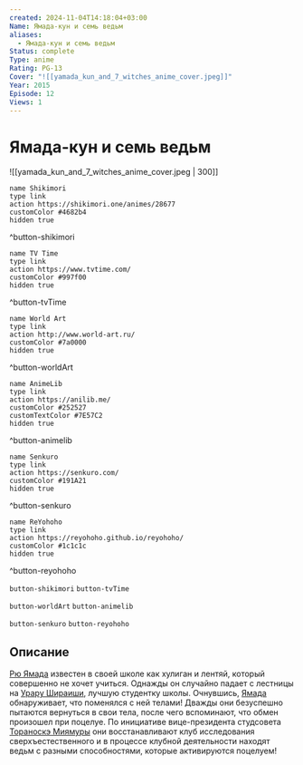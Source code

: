 ```yaml
---
created: 2024-11-04T14:18:04+03:00
Name: Ямада-кун и семь ведьм
aliases:
  - Ямада-кун и семь ведьм
Status: complete
Type: anime
Rating: PG-13
Cover: "![[yamada_kun_and_7_witches_anime_cover.jpeg]]"
Year: 2015
Episode: 12
Views: 1
---
```


# Ямада-кун и семь ведьм

![[yamada_kun_and_7_witches_anime_cover.jpeg | 300]]

```button
name Shikimori
type link
action https://shikimori.one/animes/28677
customColor #4682b4
hidden true
```
^button-shikimori

```button
name TV Time
type link
action https://www.tvtime.com/
customColor #997f00
hidden true
```
^button-tvTime

```button
name World Art
type link
action http://www.world-art.ru/
customColor #7a0000
hidden true
```
^button-worldArt

```button
name AnimeLib
type link
action https://anilib.me/
customColor #252527
customTextColor #7E57C2
hidden true
```
^button-animelib

```button
name Senkuro
type link
action https://senkuro.com/
customColor #191A21
hidden true
```
^button-senkuro

```button
name ReYohoho
type link
action https://reyohoho.github.io/reyohoho/
customColor #1c1c1c
hidden true
```
^button-reyohoho

`button-shikimori` `button-tvTime`

`button-worldArt` `button-animelib`

`button-senkuro` `button-reyohoho`

## Описание

[Рю Ямада](https://shikimori.one/characters/57489-ryuu-yamada) известен в своей школе как хулиган и лентяй, который совершенно не хочет учиться. Однажды он случайно падает с лестницы на [Урару Шираиши](https://shikimori.one/characters/57491-urara-shiraishi), лучшую студентку школы. Очнувшись, [Ямада](https://shikimori.one/characters/57489-ryuu-yamada) обнаруживает, что поменялся с ней телами! Дважды они безуспешно пытаются вернуться в свои тела, после чего вспоминают, что обмен произошел при поцелуе. По инициативе вице-президента студсовета [Тораноскэ Миямуры](https://shikimori.one/characters/59317-toranosuke-miyamura) они восстанавливают клуб исследования сверхъестественного и в процессе клубной деятельности находят ведьм с разными способностями, которые активируются поцелуем!
